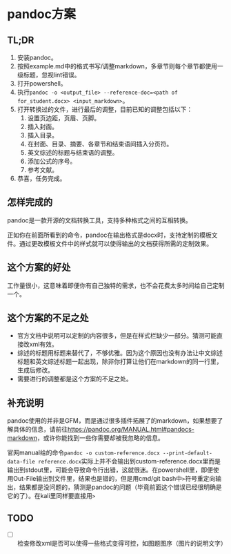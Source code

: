 # pandoc方案

## TL;DR

1. 安装pandoc。
2. 按照example.md中的格式书写/调整markdown，多章节则每个章节都使用一级标题，忽视lint错误。
3. 打开powershell。
4. 执行`pandoc -o <output_file> --reference-doc=<path of for_student.docx> <input_markdown>`。
5. 打开转换过的文件，进行最后的调整，目前已知的调整包括以下：
   1. 设置页边距，页眉、页脚。
   2. 插入封面。
   3. 插入目录。
   4. 在封面、目录、摘要、各章节和结束语间插入分页符。
   5. 英文综述的标题与结束语的调整。
   6. 添加公式的序号。
   7. 参考文献。
6. 恭喜，任务完成。

## 怎样完成的

pandoc是一款开源的文档转换工具，支持多种格式之间的互相转换。

正如你在前面所看到的命令，pandoc在输出格式是docx时，支持定制的模板文件。通过更改模板文件中的样式就可以使得输出的文档获得所需的定制效果。

## 这个方案的好处

工作量很小，这意味着即便你有自己独特的需求，也不会花费太多时间给自己定制一个。

## 这个方案的不足之处

- 官方文档中说明可以定制的内容很多，但是在样式栏缺少一部分。猜测可能直接改xml有效。
- 综述的标题用标题来替代了，不够优雅。因为这个原因也没有办法让中文综述标题和英文综述标题一起出现，除非你打算让他们在markdown的同一行里，生成后修改。
- 需要进行的调整都是这个方案的不足之处。

## 补充说明

pandoc使用的并非是GFM，而是通过很多插件拓展了的markdown，如果想要了解具体的信息，请前往<https://pandoc.org/MANUAL.html#pandocs-markdown>，或许你能找到一些你需要却被我忽略的信息。

官网manual给的命令`pandoc -o custom-reference.docx --print-default-data-file reference.docx`实际上并不会输出到custom-reference.docx里而是输出到stdout里，可能会导致命令行出错，这就很迷。在powershell里，即便使用Out-File输出到文件里，结果也是错的，但是用cmd/git bash中`>`符号重定向输出，结果都是没问题的，猜测是pandoc的问题（毕竟前面这个错误已经很明确是它的了）。在kali里同样要直接用`>`

## TODO

- [ ] 检查修改xml是否可以使得一些格式变得可控，如图题图序（图片的说明文字）
